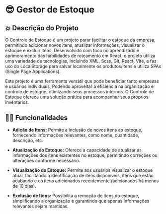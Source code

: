 # 😎 Gestor de Estoque


## 💥 Descrição do Projeto

O Controle de Estoque é um projeto parar facilitar o estoque da empresa, permitindo adicionar novos itens, atualizar informações, visualizar o estoque e excluir itens. Desenvolvido com foco no aprendizado e aprimoramento das habilidades de roteamento em React, o projeto utiliza uma variedade de tecnologias, incluindo XML, Scss, Git, React, Vite, e faz uso do LocalStorage para salvar localmente os produtos/itens e utiliza SPAs (Single Page Applications).

Este projeto é uma ferramenta versátil que pode beneficiar tanto empresas e usuários individuais, Podendo aproveitar a eficiência na organização e controle de estoque, otimizando seus processos internos. O Controle de Estoque oferece uma solução prática para acompanhar seus próprios inventários.

## 🐱‍👤 Funcionalidades

- __Adição de Itens:__ Permite a inclusão de novos itens ao estoque, fornecendo informações relevantes, como nome, quantidade, descrição, etc.

- **Atualização do Estoque:** Oferece a capacidade de atualizar as informações dos itens existentes no estoque, permitindo correções ou alterações conforme necessário.

- **Visualização do Estoque:** Permite aos usuários visualizar o estoque atual, facilitando a identificação de itens disponíveis, itens que estão acabando e os itens adicionados recentemente (adicionados há menos de 10 dias).

- **Exclusão de Itens:** Possibilita a remoção de itens do estoque, simplificando a organização e garantindo que apenas informações relevantes sejam mantidas.